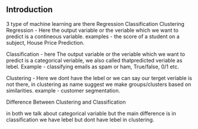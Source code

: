 ## Introduction

3 type of machine learning are there
Regression
Classification
Clustering
Regression - Here the output variable or the veriable which we want to predict is a contineous variable. examples - the score of a student on a subject, House Price Prediction.

Classification - here The output variable or the veriable which we want to predict is a categorical veriable, we also called thatpredicted veriable as lebel. Example - classifying emails as spam or ham, True/false, 0/1 etc.

Clustering - Here we dont have the lebel or we can say our terget veriable is not there, in clustering as name suggest we make groups/clusters based on similarities. example - customer segmentation.

Difference Between Clustering and Classification

in both we talk about categorical variable but the main difference is in classification we have lebel but dont have lebel in clustering.
